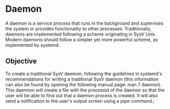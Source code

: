 # Daemon

A daemon is a service process that runs in the background and supervises the system or provides functionality to other processes. Traditionally, daemons are implemented following a scheme originating in SysV Unix.
Modern daemons should follow a simpler yet more powerful scheme, as implemented by systemd.

## Objective

To create a traditional SysV daemon, following the guidelines in systemd's recommendations for writing a traditional SysV daemon (this information can also be found by opening the following manual page: man 7 daemon).
This daermon will create a file with the processid of the daemon so that the user will be able to find out that a daemon process is created. It will also send a notification to the user's output screen using a pipe command.;
